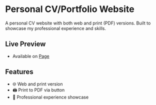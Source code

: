 # Personal CV/Portfolio Website

A personal CV website with both web and print (PDF) versions. Built to showcase my professional experience and skills.

## Live Preview

- Available on [Page](https://emrojek.github.io/portfolio-page/)

## Features

- 🌐 Web and print version
- 🖨️ Print to PDF via button
- 💼 Professional experience showcase

